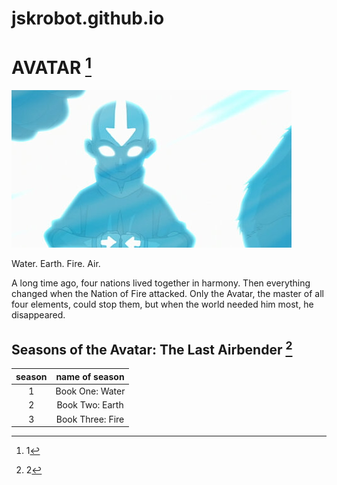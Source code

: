 # jskrobot.github.io

# AVATAR [^1]
![avatar: the last airbender](avatar.jpg)

Water. Earth. Fire. Air.

A long time ago, four nations lived together in harmony. Then everything changed when the Nation of Fire attacked. Only the Avatar, the master of all four elements, could stop them, but when the world needed him most, he disappeared.



## Seasons of the Avatar: The Last Airbender [^2]
|season|name of season|
|:---------:|:---------:|
|1|Book One: Water|
|2|Book Two: Earth|
|3|Book Three: Fire|


[^1]: 1
[^2]: 2
